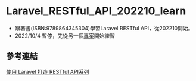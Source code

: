 # Laravel_RESTful_API_202210_learn
* 跟著書(ISBN:9789864345304)學習Laravel RESTful API，從202210開始。
* 2022/10/4 暫停，先從另一個[專案](https://github.com/easyliugit/Laravel_Bquiz01_202210_learn.git)開始練習
## 參考連結
[使用 Laravel 打造 RESTful API系列](https://ithelp.ithome.com.tw/users/20105865/ironman/2466)

